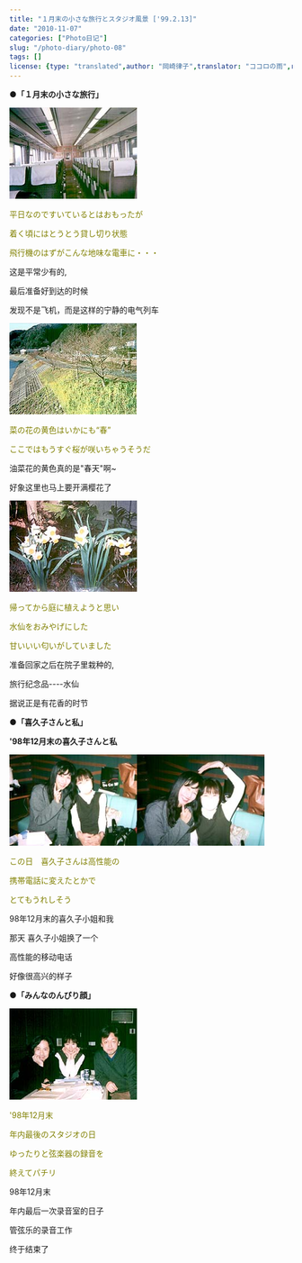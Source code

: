 ```yaml
---
title: "１月末の小さな旅行とスタジオ風景 ['99.2.13]"
date: "2010-11-07"
categories: ["Photo日记"]
slug: "/photo-diary/photo-08"
tags: []
license: {type: "translated",author: "岡崎律子",translator: "ココロの雨",reproduced-url: "http://www.ne.jp/asahi/okazaki/book/photo/photo8.html",reproduced-website: "岡崎律子Book"}
---
```


**●「１月末の小さな旅行」**  
  
[![](./images/izu_1.jpg "izu_1")](./images/izu_1.jpg)  
  
<span style="color: #808000;">平日なのですいているとはおもったが</span>  
  
<span style="color: #808000;">着く頃にはとうとう貸し切り状態</span>  
  
<span style="color: #808000;">飛行機のはずがこんな地味な電車に・・・</span>  
  
这是平常少有的,  
  
最后准备好到达的时候  
  
发现不是飞机，而是这样的宁静的电气列车  
  
[![](./images/izu_2.jpg "izu_2")](./images/izu_2.jpg)  
  
<span style="color: #808000;">菜の花の黄色はいかにも“春”</span>  
  
<span style="color: #808000;">ここではもうすぐ桜が咲いちゃうそうだ</span>  
  
油菜花的黄色真的是"春天"啊~  
  
好象这里也马上要开满樱花了  
  
[![](./images/izu_3.jpg "izu_3")](./images/izu_3.jpg)  
  
<span style="color: #808000;">帰ってから庭に植えようと思い</span>  
  
<span style="color: #808000;">水仙をおみやげにした</span>  
  
<span style="color: #808000;">甘いいい匂いがしていました</span>  
  
准备回家之后在院子里栽种的,  
  
旅行纪念品----水仙  
  
据说正是有花香的时节  
  
**●「喜久子さんと私」**  
  
**'98年12月末の喜久子さんと私**  
  
[![](./images/kikko_1.jpg "kikko_1")](./images/kikko_1.jpg)[![](./images/kikko_2.jpg "kikko_2")](./images/kikko_2.jpg)  
  
<span style="color: #808000;">この日　喜久子さんは高性能の</span>  
  
<span style="color: #808000;">携帯電話に変えたとかで</span>  
  
<span style="color: #808000;">とてもうれしそう</span>  
  
98年12月末的喜久子小姐和我  
  
那天 喜久子小姐换了一个  
  
高性能的移动电话  
  
好像很高兴的样子  
  
**●「みんなのんびり顔」**  
  
[![](./images/kikko_4.jpg "kikko_4")](./images/kikko_4.jpg)  
  
<span style="color: #808000;">'98年12月末</span>  
  
<span style="color: #808000;">年内最後のスタジオの日</span>  
  
<span style="color: #808000;">ゆったりと弦楽器の録音を</span>  
  
<span style="color: #808000;">終えてパチリ</span>  
  
98年12月末  
  
年内最后一次录音室的日子  
  
管弦乐的录音工作  
  
终于结束了
